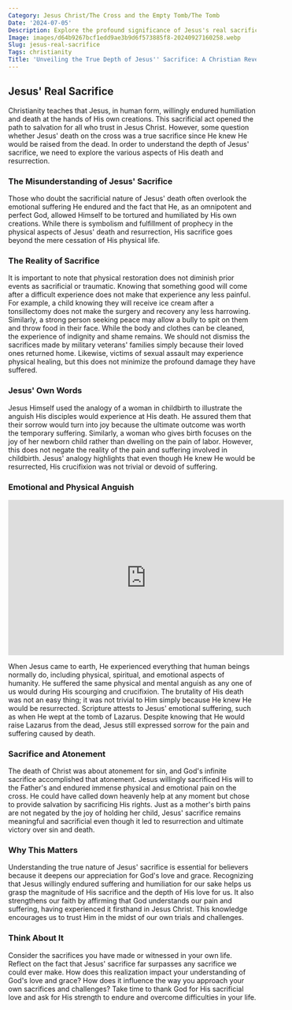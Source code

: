 ```yaml
---
Category: Jesus Christ/The Cross and the Empty Tomb/The Tomb
Date: '2024-07-05'
Description: Explore the profound significance of Jesus's real sacrifice in Christian theology, shedding light on its impact and spiritual implications.
Image: images/d64b9267bcf1edd9ae3b9d6f573885f8-20240927160258.webp
Slug: jesus-real-sacrifice
Tags: christianity
Title: 'Unveiling the True Depth of Jesus'' Sacrifice: A Christian Revelation'
---
```


## Jesus' Real Sacrifice

Christianity teaches that Jesus, in human form, willingly endured humiliation and death at the hands of His own creations. This sacrificial act opened the path to salvation for all who trust in Jesus Christ. However, some question whether Jesus' death on the cross was a true sacrifice since He knew He would be raised from the dead. In order to understand the depth of Jesus' sacrifice, we need to explore the various aspects of His death and resurrection.

### The Misunderstanding of Jesus' Sacrifice

Those who doubt the sacrificial nature of Jesus' death often overlook the emotional suffering He endured and the fact that He, as an omnipotent and perfect God, allowed Himself to be tortured and humiliated by His own creations. While there is symbolism and fulfillment of prophecy in the physical aspects of Jesus' death and resurrection, His sacrifice goes beyond the mere cessation of His physical life.

### The Reality of Sacrifice

It is important to note that physical restoration does not diminish prior events as sacrificial or traumatic. Knowing that something good will come after a difficult experience does not make that experience any less painful. For example, a child knowing they will receive ice cream after a tonsillectomy does not make the surgery and recovery any less harrowing. Similarly, a strong person seeking peace may allow a bully to spit on them and throw food in their face. While the body and clothes can be cleaned, the experience of indignity and shame remains. We should not dismiss the sacrifices made by military veterans' families simply because their loved ones returned home. Likewise, victims of sexual assault may experience physical healing, but this does not minimize the profound damage they have suffered.

### Jesus' Own Words

Jesus Himself used the analogy of a woman in childbirth to illustrate the anguish His disciples would experience at His death. He assured them that their sorrow would turn into joy because the ultimate outcome was worth the temporary suffering. Similarly, a woman who gives birth focuses on the joy of her newborn child rather than dwelling on the pain of labor. However, this does not negate the reality of the pain and suffering involved in childbirth. Jesus' analogy highlights that even though He knew He would be resurrected, His crucifixion was not trivial or devoid of suffering.

### Emotional and Physical Anguish


<iframe width="560" height="315" src="https://www.youtube.com/embed/iKcWgqsqJGg" frameborder="0" allow="autoplay; encrypted-media" allowfullscreen></iframe>


When Jesus came to earth, He experienced everything that human beings normally do, including physical, spiritual, and emotional aspects of humanity. He suffered the same physical and mental anguish as any one of us would during His scourging and crucifixion. The brutality of His death was not an easy thing; it was not trivial to Him simply because He knew He would be resurrected. Scripture attests to Jesus' emotional suffering, such as when He wept at the tomb of Lazarus. Despite knowing that He would raise Lazarus from the dead, Jesus still expressed sorrow for the pain and suffering caused by death.

### Sacrifice and Atonement

The death of Christ was about atonement for sin, and God's infinite sacrifice accomplished that atonement. Jesus willingly sacrificed His will to the Father's and endured immense physical and emotional pain on the cross. He could have called down heavenly help at any moment but chose to provide salvation by sacrificing His rights. Just as a mother's birth pains are not negated by the joy of holding her child, Jesus' sacrifice remains meaningful and sacrificial even though it led to resurrection and ultimate victory over sin and death.

### Why This Matters

Understanding the true nature of Jesus' sacrifice is essential for believers because it deepens our appreciation for God's love and grace. Recognizing that Jesus willingly endured suffering and humiliation for our sake helps us grasp the magnitude of His sacrifice and the depth of His love for us. It also strengthens our faith by affirming that God understands our pain and suffering, having experienced it firsthand in Jesus Christ. This knowledge encourages us to trust Him in the midst of our own trials and challenges.

### Think About It

Consider the sacrifices you have made or witnessed in your own life. Reflect on the fact that Jesus' sacrifice far surpasses any sacrifice we could ever make. How does this realization impact your understanding of God's love and grace? How does it influence the way you approach your own sacrifices and challenges? Take time to thank God for His sacrificial love and ask for His strength to endure and overcome difficulties in your life.